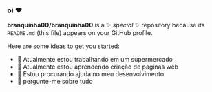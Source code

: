 ### oi ❤

**branquinha00/branquinha00** is a ✨ _special_ ✨ repository because its `README.md` (this file) appears on your GitHub profile.

Here are some ideas to get you started:

- 🔭 Atualmente estou trabalhando em um supermercado
- 🌱 Atualmente estou aprendendo criação de paginas web
- 🤔 Estou procurando ajuda no meu desenvolvimento
- 💬 pergunte-me sobre tudo


